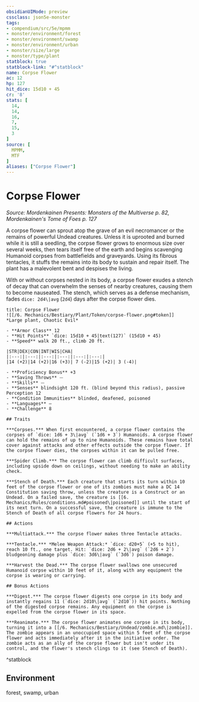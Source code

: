 ```yaml
---
obsidianUIMode: preview
cssclass: json5e-monster
tags:
- compendium/src/5e/mpmm
- monster/environment/forest
- monster/environment/swamp
- monster/environment/urban
- monster/size/large
- monster/type/plant
statblock: true
statblock-link: "#^statblock"
name: Corpse Flower
ac: 12
hp: 127
hit_dice: 15d10 + 45
cr: '8'
stats: [
  14,
  14,
  16,
  7,
  15,
  3
]
source: [
  MPMM,
  MTF
]
aliases: ["Corpse Flower"]
---
```

# Corpse Flower
*Source: Mordenkainen Presents: Monsters of the Multiverse p. 82, Mordenkainen's Tome of Foes p. 127*  

A corpse flower can sprout atop the grave of an evil necromancer or the remains of powerful Undead creatures. Unless it is uprooted and burned while it is still a seedling, the corpse flower grows to enormous size over several weeks, then tears itself free of the earth and begins scavenging Humanoid corpses from battlefields and graveyards. Using its fibrous tentacles, it stuffs the remains into its body to sustain and repair itself. The plant has a malevolent bent and despises the living.

With or without corpses nested in its body, a corpse flower exudes a stench of decay that can overwhelm the senses of nearby creatures, causing them to become nauseated. The stench, which serves as a defense mechanism, fades `dice: 2d4\|avg` (`2d4`) days after the corpse flower dies.

```ad-statblock
title: Corpse Flower
![[/6. Mechanics/Bestiary/Plant/Token/corpse-flower.png#token]]
*Large plant, Chaotic Evil*

- **Armor Class** 12 
- **Hit Points** `dice: 15d10 + 45|text(127)` (15d10 + 45) 
- **Speed** walk 20 ft., climb 20 ft.

|STR|DEX|CON|INT|WIS|CHA|
|:---:|:---:|:---:|:---:|:---:|:---:|
|14 (+2)|14 (+2)|16 (+3)| 7 (-2)|15 (+2)| 3 (-4)|

- **Proficiency Bonus** +3
- **Saving Throws** ⏤
- **Skills** ⏤
- **Senses** blindsight 120 ft. (blind beyond this radius), passive Perception 12
- **Condition Immunities** blinded, deafened, poisoned
- **Languages** —
- **Challenge** 8

## Traits

***Corpses.*** When first encountered, a corpse flower contains the corpses of `dice: 1d6 + 3\|avg` (`1d6 + 3`) Humanoids. A corpse flower can hold the remains of up to nine Humanoids. These remains have total cover against attacks and other effects outside the corpse flower. If the corpse flower dies, the corpses within it can be pulled free.

***Spider Climb.*** The corpse flower can climb difficult surfaces, including upside down on ceilings, without needing to make an ability check.

***Stench of Death.*** Each creature that starts its turn within 10 feet of the corpse flower or one of its zombies must make a DC 14 Constitution saving throw, unless the creature is a Construct or an Undead. On a failed save, the creature is [[6. Mechanics/Rules/conditions.md#poisoned\|poisoned]] until the start of its next turn. On a successful save, the creature is immune to the Stench of Death of all corpse flowers for 24 hours.

## Actions

***Multiattack.*** The corpse flower makes three Tentacle attacks.

***Tentacle.*** *Melee Weapon Attack:* `dice: d20+5` (+5 to hit), reach 10 ft., one target. Hit: `dice: 2d6 + 2\|avg` (`2d6 + 2`) bludgeoning damage plus `dice: 3d6\|avg` (`3d6`) poison damage.

***Harvest the Dead.*** The corpse flower swallows one unsecured Humanoid corpse within 10 feet of it, along with any equipment the corpse is wearing or carrying.

## Bonus Actions

***Digest.*** The corpse flower digests one corpse in its body and instantly regains 11 (`dice: 2d10\|avg` (`2d10`)) hit points. Nothing of the digested corpse remains. Any equipment on the corpse is expelled from the corpse flower in its space.

***Reanimate.*** The corpse flower animates one corpse in its body, turning it into a [[/6. Mechanics/Bestiary/Undead/zombie.md\|zombie]]. The zombie appears in an unoccupied space within 5 feet of the corpse flower and acts immediately after it in the initiative order. The zombie acts as an ally of the corpse flower but isn't under its control, and the flower's stench clings to it (see Stench of Death).
```
^statblock

## Environment

forest, swamp, urban